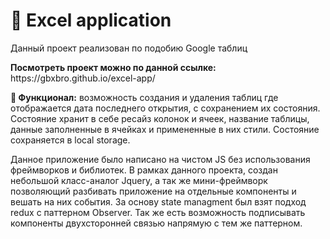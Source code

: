 <h1>📇 Excel application</h1>
<p>Данный проект реализован по подобию Google таблиц</p>
<p>
  <strong>
    Посмотреть проект можно по данной ссылке: 
  </strong>
  https://gbxbro.github.io/excel-app/
</p>
<p>
  <strong>🔧 Функционал:</strong>
  возможность создания и удаления таблиц где отображается дата последнего открытия, с сохранением их состояния.
  Состояние хранит в себе ресайз колонок и ячеек, название таблицы, данные заполненные в ячейках и примененные в них стили. 
  Состояние сохраняется в local storage.
</p>
<p>
  Данное приложение было написано на чистом JS без использования фреймворков и библиотек. В рамках данного проекта, создан небольшой класс-аналог Jquery,
  а так же мини-фреймворк позволяющий разбивать приложение на отдельные компоненты и вешать на них события. За основу state managment был взят подход redux с паттерном Observer.
  Так же есть возможность подписывать компоненты двухсторонней связью напрямую с тем же паттерном.
</p>
